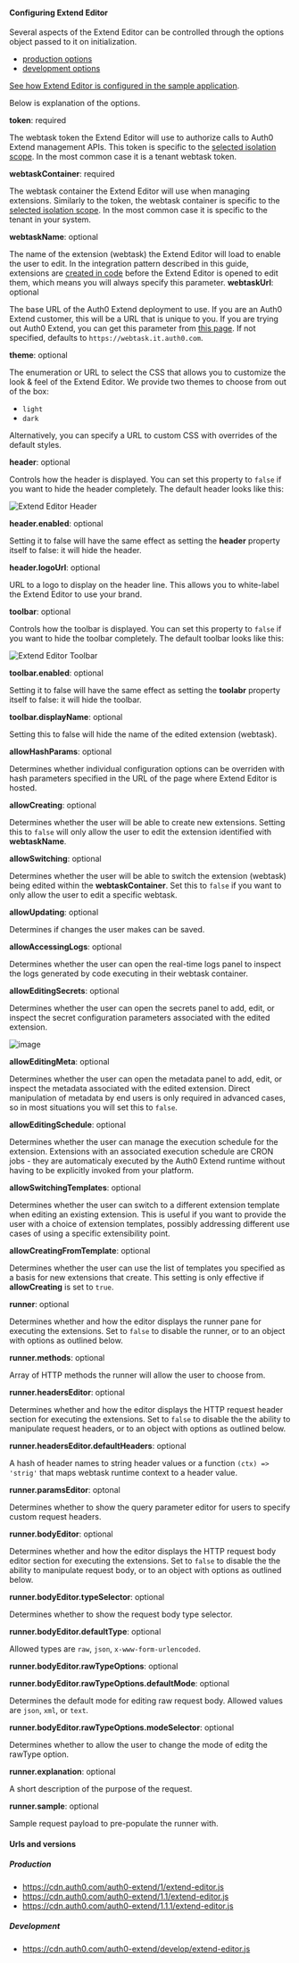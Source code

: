 #### Configuring Extend Editor

Several aspects of the Extend Editor can be controlled through the options object passed to it on initialization.

- [production options](https://github.com/auth0/extend/blob/master/editor/configuration.md)
- [development options](https://github.com/auth0/extend/blob/develop/editor/configuration.md)

[See how Extend Editor is configured in the sample application](https://github.com/auth0/extend/blob/master/samples/zerocrm/public/javascripts/extend.js#L3).  

Below is explanation of the options. 

**token**: required

The webtask token the Extend Editor will use to authorize calls to Auth0 Extend management APIs. This token is specific to the [selected isolation scope](#mapping-isolation-requirements-onto-webtask-tokens). In the most common case it is a tenant webtask token. 

**webtaskContainer**: required

The webtask container the Extend Editor will use when managing extensions. Similarly to the token, the webtask container is specific to the [selected isolation scope](#mapping-isolation-requirements-onto-webtask-tokens). In the most common case it is specific to the tenant in your system. 

**webtaskName**: optional

The name of the extension (webtask) the Extend Editor will load to enable the user to edit. In the integration pattern described in this guide, extensions are [created in code](#creating-extensions) before the Extend Editor is opened to edit them, which means you will always specify this parameter. 
**webtaskUrl**: optional

The base URL of the Auth0 Extend deployment to use. If you are an Auth0 Extend customer, this will be a URL that is unique to you. If you are trying out Auth0 Extend, you can get this parameter from [this page](https://auth0.com/extend/try). If not specified, defaults to `https://webtask.it.auth0.com`. 

**theme**: optional

The enumeration or URL to select the CSS that allows you to customize the look & feel of the Extend Editor. We provide two themes to choose from out of the box: 

* `light`
* `dark`

Alternatively, you can specify a URL to custom CSS with overrides of the default styles.

**header**: optional

Controls how the header is displayed. You can set this property to `false` if you want to hide the header completely. The default header looks like this: 

![Extend Editor Header](https://cloud.githubusercontent.com/assets/822369/24307288/cf9f3a78-1080-11e7-8fcb-6c65eae879fc.png)

**header.enabled**: optional

Setting it to false will have the same effect as setting the **header** property itself to false: it will hide the header. 

**header.logoUrl**: optional

URL to a logo to display on the header line. This allows you to white-label the Extend Editor to use your brand. 

**toolbar**: optional

Controls how the toolbar is displayed. You can set this property to `false` if you want to hide the toolbar completely. The default toolbar looks like this:

![Extend Editor Toolbar](https://cloud.githubusercontent.com/assets/822369/24308438/265cb026-1085-11e7-848a-e5f8f91e6ac3.png)

**toolbar.enabled**: optional

Setting it to false will have the same effect as setting the **toolabr** property itself to false: it will hide the toolbar. 

**toolbar.displayName**: optional

Setting this to false will hide the name of the edited extension (webtask). 

**allowHashParams**: optional

Determines whether individual configuration options can be overriden with hash parameters specified in the URL of the page where Extend Editor is hosted. 

**allowCreating**: optional

Determines whether the user will be able to create new extensions. Setting this to `false` will only allow the user to edit the extension identified with **webtaskName**. 

**allowSwitching**: optional

Determines whether the user will be able to switch the extension (webtask) being edited within the **webtaskContainer**. Set this to `false` if you want to only allow the user to edit a specific webtask. 

**allowUpdating**: optional

Determines if changes the user makes can be saved. 

**allowAccessingLogs**: optional

Determines whether the user can open the real-time logs panel to inspect the logs generated by code executing in their webtask container. 

**allowEditingSecrets**: optional

Determines whether the user can open the secrets panel to add, edit, or inspect the secret configuration parameters associated with the edited extension. 

![image](https://cloud.githubusercontent.com/assets/822369/24309348/c5b355d2-1088-11e7-8fba-c82fc469acf3.png)

**allowEditingMeta**: optional

Determines whether the user can open the metadata panel to add, edit, or inspect the metadata  associated with the edited extension. Direct manipulation of metadata by end users is only required in advanced cases, so in most situations you will set this to `false`. 

**allowEditingSchedule**: optional

Determines whether the user can manage the execution schedule for the extension. Extensions with an associated execution schedule are CRON jobs - they are automaticaly executed by the Auth0 Extend runtime without having to be explicitly invoked from your platform. 

**allowSwitchingTemplates**: optional

Determines whether the user can switch to a different extension template when editing an existing extension. This is useful if you want to provide the user with a choice of extension templates, possibly addressing different use cases of using a specific extensibility point. 

**allowCreatingFromTemplate**: optional

Determines whether the user can use the list of templates you specified as a basis for new extensions that create. This setting is only effective if **allowCreating** is set to `true`.

**runner**: optional

Determines whether and how the editor displays the runner pane for executing the extensions. Set to `false` to disable the runner, or to an object with options as outlined below. 

**runner.methods**: optional

Array of HTTP methods the runner will allow the user to choose from. 

**runner.headersEditor**: optional

Determines whether and how the editor displays the HTTP request header section for executing the extensions. Set to `false` to disable the the ability to manipulate request headers, or to an object with options as outlined below. 

**runner.headersEditor.defaultHeaders**: optional

A hash of header names to string header values or a function `(ctx) => 'strig'` that maps webtask runtime context to a header value. 

**runner.paramsEditor**: optonal

Determines whether to show the query parameter editor for users to specify custom request headers.

**runner.bodyEditor**: optional

Determines whether and how the editor displays the HTTP request body editor section for executing the extensions. Set to `false` to disable the the ability to manipulate request body, or to an object with options as outlined below. 

**runner.bodyEditor.typeSelector**: optional

Determines whether to show the request body type selector. 

**runner.bodyEditor.defaultType**: optional 

Allowed types are `raw`, `json`, `x-www-form-urlencoded`. 

**runner.bodyEditor.rawTypeOptions**: optional 

**runner.bodyEditor.rawTypeOptions.defaultMode**: optional 

Determines the default mode for editing raw request body. Allowed values are `json`, `xml`, or `text`. 

**runner.bodyEditor.rawTypeOptions.modeSelector**: optional 

Determines whether to allow the user to change the mode of editg the rawType option. 

**runner.explanation**: optional

A short description of the purpose of the request. 

**runner.sample**: optional

Sample request payload to pre-populate the runner with.  

#### Urls and versions

##### Production

- https://cdn.auth0.com/auth0-extend/1/extend-editor.js
- https://cdn.auth0.com/auth0-extend/1.1/extend-editor.js
- https://cdn.auth0.com/auth0-extend/1.1.1/extend-editor.js

##### Development

- https://cdn.auth0.com/auth0-extend/develop/extend-editor.js